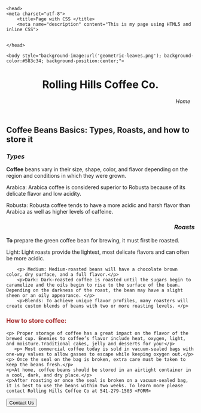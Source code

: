 
<html lang="en">
    
    <head>
    <meta charset="utf-8">
        <title>Page with CSS </title>
        <meta name="description" content="This is my page using HTML5 and inline CSS">
   
           
    </head>
    
    <body style="background-image:url('geometric-leaves.png'); background-color:#583c34; background-position:center;">

<header>
<h1 style="text-align:center;">Rolling Hills Coffee Co.</h1>
<p style="text-align:right;font-style:italic;">Home &nbsp;&nbsp; </p>
</header> 
                                                                                         
<h2 style="text-align:left;">Coffee Beans Basics: Types, Roasts, and how to store it</h2>
     <h3 style="text-align:left;font-style:italic;"> Types </h3>
        <p><strong><span>Coffee</span></strong> beans vary in their size, shape, color, and flavor depending on the region and conditions in which they were grown.</p>
        <p> Arabica: Arabica coffee is considered superior to Robusta because of its delicate flavor and low acidity. </p>
        <p> Robusta: Robusta coffee tends to have a more acidic and harsh flavor than Arabica as well as higher levels of caffeine. </p>
        <h3 style="text-align:right;font-style:italic;"> Roasts</h3>
        <p><strong><span>To</span></strong> prepare the green coffee bean for brewing, it must first be roasted.</p>
                <p> Light: Light roasts provide the lightest, most delicate flavors and can often be more acidic.</p>
        
        <p> Medium: Medium-roasted beans will have a chocolate brown color, dry surface, and a full flavor.</p>
        <p>Dark: Dark-roasted coffee is roasted until the sugars begin to caramelize and the oils begin to rise to the surface of the bean. Depending on the darkness of the roast, the bean may have a slight sheen or an oily appearance. </p>
        <p>Blends: To achieve unique flavor profiles, many roasters will create custom blends of beans with two or more roasting levels. </p>
<footer>
    <h3 style="text-align:left; color: brown; border-left-width:5px; border-left-color:red; width:50%;">How to store coffee:</h3>

    <p> Proper storage of coffee has a great impact on the flavor of the brewed cup. Enemies to coffee’s flavor include heat, oxygen, light, and moisture.Traditional cakes, jelly and desserts for you!</p> 
       <p> Most commercial coffee today is sold in vacuum-sealed bags with one-way valves to allow gasses to escape while keeping oxygen out.</p>
    <p> Once the seal on the bag is broken, extra care must be taken to keep the beans fresh.</p>
    <p>At home, coffee beans should be stored in an airtight container in a cool, dark, and dry place.</p>
    <p>After roasting or once the seal is broken on a vacuum-sealed bag, it is best to use the beans within two weeks. To learn more please contact Rolling Hills Coffee Co at 541-279-1503 <FORM>
<INPUT TYPE="button" VALUE="Contact Us" onClick="parent.location='mailto:bandhana@gmail.com subject=The subject you want to appear&cc=you2@youremail.com'">
</FORM>
 </p>

                                                                                         
</footer>
